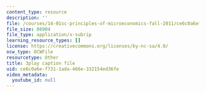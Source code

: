 ```yaml
---
content_type: resource
description: ''
file: /courses/14-01sc-principles-of-microeconomics-fall-2011/ce6c0a6ef7311ada466e332154ed36fe_RFTa52F8YZ0.srt
file_size: 86904
file_type: application/x-subrip
learning_resource_types: []
license: https://creativecommons.org/licenses/by-nc-sa/4.0/
ocw_type: OCWFile
resourcetype: Other
title: 3play caption file
uid: ce6c0a6e-f731-1ada-466e-332154ed36fe
video_metadata:
  youtube_id: null
---
```

